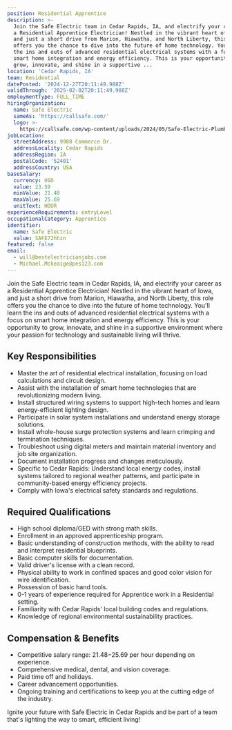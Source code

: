 ```yaml
---
position: Residential Apprentice
description: >-
  Join the Safe Electric team in Cedar Rapids, IA, and electrify your career as
  a Residential Apprentice Electrician! Nestled in the vibrant heart of Iowa,
  and just a short drive from Marion, Hiawatha, and North Liberty, this role
  offers you the chance to dive into the future of home technology. You'll learn
  the ins and outs of advanced residential electrical systems with a focus on
  smart home integration and energy efficiency. This is your opportunity to
  grow, innovate, and shine in a supportive ...
location: 'Cedar Rapids, IA'
team: Residential
datePosted: '2024-12-27T20:11:49.988Z'
validThrough: '2025-02-02T20:11:49.988Z'
employmentType: FULL_TIME
hiringOrganization:
  name: Safe Electric
  sameAs: 'https://callsafe.com/'
  logo: >-
    https://callsafe.com/wp-content/uploads/2024/05/Safe-Electric-Plumbing-Logo.png.webp
jobLocation:
  streetAddress: 9988 Commerce Dr.
  addressLocality: Cedar Rapids
  addressRegion: IA
  postalCode: '52401'
  addressCountry: USA
baseSalary:
  currency: USD
  value: 23.59
  minValue: 21.48
  maxValue: 25.69
  unitText: HOUR
experienceRequirements: entryLevel
occupationalCategory: Apprentice
identifier:
  name: Safe Electric
  value: SAFE72hhzn
featured: false
email:
  - will@bestelectricianjobs.com
  - Michael.Mckeaige@pes123.com
---
```




Join the Safe Electric team in Cedar Rapids, IA, and electrify your career as a Residential Apprentice Electrician! Nestled in the vibrant heart of Iowa, and just a short drive from Marion, Hiawatha, and North Liberty, this role offers you the chance to dive into the future of home technology. You'll learn the ins and outs of advanced residential electrical systems with a focus on smart home integration and energy efficiency. This is your opportunity to grow, innovate, and shine in a supportive environment where your passion for technology and sustainable living will thrive.

## Key Responsibilities
- Master the art of residential electrical installation, focusing on load calculations and circuit design.
- Assist with the installation of smart home technologies that are revolutionizing modern living.
- Install structured wiring systems to support high-tech homes and learn energy-efficient lighting design.
- Participate in solar system installations and understand energy storage solutions.
- Install whole-house surge protection systems and learn crimping and termination techniques.
- Troubleshoot using digital meters and maintain material inventory and job site organization.
- Document installation progress and changes meticulously.
- Specific to Cedar Rapids: Understand local energy codes, install systems tailored to regional weather patterns, and participate in community-based energy efficiency projects.
- Comply with Iowa's electrical safety standards and regulations.

## Required Qualifications
- High school diploma/GED with strong math skills.
- Enrollment in an approved apprenticeship program.
- Basic understanding of construction methods, with the ability to read and interpret residential blueprints.
- Basic computer skills for documentation.
- Valid driver's license with a clean record.
- Physical ability to work in confined spaces and good color vision for wire identification.
- Possession of basic hand tools.
- 0-1 years of experience required for Apprentice work in a Residential setting.
- Familiarity with Cedar Rapids' local building codes and regulations.
- Knowledge of regional environmental sustainability practices.

## Compensation & Benefits
- Competitive salary range: $21.48-$25.69 per hour depending on experience.
- Comprehensive medical, dental, and vision coverage.
- Paid time off and holidays.
- Career advancement opportunities.
- Ongoing training and certifications to keep you at the cutting edge of the industry.

Ignite your future with Safe Electric in Cedar Rapids and be part of a team that's lighting the way to smart, efficient living!